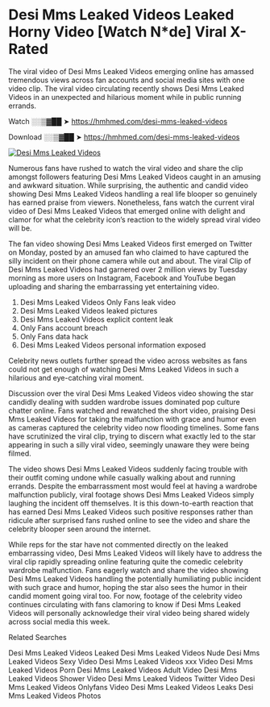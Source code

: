 ﻿# Desi Mms Leaked Videos Leaked Horny Video [Watch N*de] Viral X-Rated

The viral video of ﻿Desi Mms Leaked Videos emerging online has amassed tremendous views across fan accounts and social media sites with one video clip. The viral video circulating recently shows ﻿Desi Mms Leaked Videos in an unexpected and hilarious moment while in public running errands. 

Watch ░░▒▓██ ➤ https://hmhmed.com/desi-mms-leaked-videos

Download ░░▒▓██ ➤ https://hmhmed.com/desi-mms-leaked-videos

[![Desi Mms Leaked Videos](https://i.imgur.com/dJHk4Zq.gif)](https://hmhmed.com/desi-mms-leaked-videos)

Numerous fans have rushed to watch the viral video and share the clip amongst followers featuring ﻿Desi Mms Leaked Videos caught in an amusing and awkward situation. While surprising, the authentic and candid video showing ﻿Desi Mms Leaked Videos handling a real life blooper so genuinely has earned praise from viewers. Nonetheless, fans watch the current viral video of ﻿Desi Mms Leaked Videos that emerged online with delight and clamor for what the celebrity icon’s reaction to the widely spread viral video will be.

The fan video showing ﻿Desi Mms Leaked Videos first emerged on Twitter on Monday, posted by an amused fan who claimed to have captured the silly incident on their phone camera while out and about. The viral Clip of ﻿Desi Mms Leaked Videos had garnered over 2 million views by Tuesday morning as more users on Instagram, Facebook and YouTube began uploading and sharing the embarrassing yet entertaining video. 

1. ﻿Desi Mms Leaked Videos Only Fans leak video
2. ﻿Desi Mms Leaked Videos leaked pictures
3. ﻿Desi Mms Leaked Videos explicit content leak
4. Only Fans account breach
5. Only Fans data hack
6. ﻿Desi Mms Leaked Videos personal information exposed

Celebrity news outlets further spread the video across websites as fans could not get enough of watching ﻿Desi Mms Leaked Videos in such a hilarious and eye-catching viral moment. 

Discussion over the viral ﻿Desi Mms Leaked Videos video showing the star candidly dealing with sudden wardrobe issues dominated pop culture chatter online. Fans watched and rewatched the short video, praising ﻿Desi Mms Leaked Videos for taking the malfunction with grace and humor even as cameras captured the celebrity video now flooding timelines. Some fans have scrutinized the viral clip, trying to discern what exactly led to the star appearing in such a silly viral video, seemingly unaware they were being filmed.

The video shows ﻿Desi Mms Leaked Videos suddenly facing trouble with their outfit coming undone while casually walking about and running errands. Despite the embarrassment most would feel at having a wardrobe malfunction publicly, viral footage shows ﻿Desi Mms Leaked Videos simply laughing the incident off themselves. It is this down-to-earth reaction that has earned ﻿Desi Mms Leaked Videos such positive responses rather than ridicule after surprised fans rushed online to see the video and share the celebrity blooper seen around the internet.  

While reps for the star have not commented directly on the leaked embarrassing video, ﻿Desi Mms Leaked Videos will likely have to address the viral clip rapidly spreading online featuring quite the comedic celebrity wardrobe malfunction. Fans eagerly watch and share the video showing ﻿Desi Mms Leaked Videos handling the potentially humiliating public incident with such grace and humor, hoping the star also sees the humor in their candid moment going viral too. For now, footage of the celebrity video continues circulating with fans clamoring to know if ﻿Desi Mms Leaked Videos will personally acknowledge their viral video being shared widely across social media this week.

Related Searches

﻿Desi Mms Leaked Videos Leaked
﻿Desi Mms Leaked Videos Nude
﻿Desi Mms Leaked Videos Sexy Video
﻿Desi Mms Leaked Videos xxx Video
﻿Desi Mms Leaked Videos Porn
﻿Desi Mms Leaked Videos Adult Video
﻿Desi Mms Leaked Videos Shower Video
﻿Desi Mms Leaked Videos Twitter Video
﻿Desi Mms Leaked Videos Onlyfans Video
﻿Desi Mms Leaked Videos Leaks
﻿Desi Mms Leaked Videos Photos